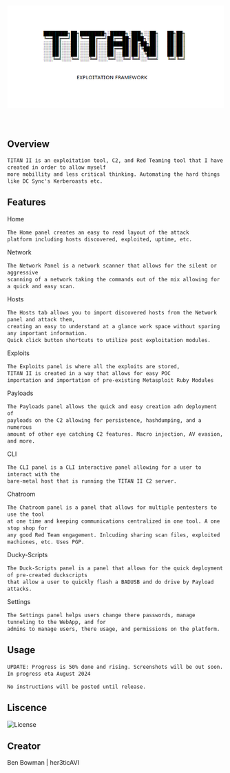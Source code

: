 <span style="background:white">
<h1 align="center">
  <br>
  <a href="https://github.com/her3ticAVI/TITANII"><img src="./images/banner.png" alt="TITANII"></a>
  <br>
  <br>
</h1>

## Overview
```
TITAN II is an exploitation tool, C2, and Red Teaming tool that I have created in order to allow myself
more mobillity and less critical thinking. Automating the hard things like DC Sync's Kerberoasts etc.
```

## Features

Home

```
The Home panel creates an easy to read layout of the attack
platform including hosts discovered, exploited, uptime, etc.
```
Network

```
The Network Panel is a network scanner that allows for the silent or aggressive
scanning of a network taking the commands out of the mix allowing for a quick and easy scan.
```

Hosts

```
The Hosts tab allows you to import discovered hosts from the Network panel and attack them,
creating an easy to understand at a glance work space without sparing any important information.
Quick click button shortcuts to utilize post exploitation modules.
```

Exploits

```
The Exploits panel is where all the exploits are stored,
TITAN II is created in a way that allows for easy POC
importation and importation of pre-existing Metasploit Ruby Modules
```

Payloads

```
The Payloads panel allows the quick and easy creation adn deployment of
payloads on the C2 allowing for persistence, hashdumping, and a numerous
amount of other eye catching C2 features. Macro injection, AV evasion, and more.
```

CLI

```
The CLI panel is a CLI interactive panel allowing for a user to interact with the
bare-metal host that is running the TITAN II C2 server.
```

Chatroom

```
The Chatroom panel is a panel that allows for multiple pentesters to use the tool
at one time and keeping communications centralized in one tool. A one stop shop for
any good Red Team engagement. Inlcuding sharing scan files, exploited machiones, etc. Uses PGP.
```

Ducky-Scripts

```
The Duck-Scripts panel is a panel that allows for the quick deployment of pre-created duckscripts
that allow a user to quickly flash a BADUSB and do drive by Payload attacks.
```

Settings

```
The Settings panel helps users change there passwords, manage tunneling to the WebApp, and for
admins to manage users, there usage, and permissions on the platform.
```
## Usage

```
UPDATE: Progress is 50% done and rising. Screenshots will be out soon.
In progress eta August 2024
```
```
No instructions will be posted until release.
```

## Liscence

![License](https://img.shields.io/github/license/her3ticAVI/TITANII?style=for-the-badge)

## Creator
Ben Bowman | her3ticAVI
